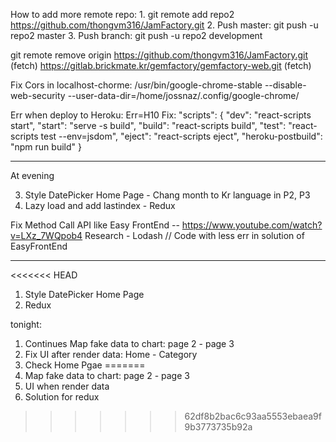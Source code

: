 How to add more remote repo: 1. git remote add repo2 https://github.com/thongvm316/JamFactory.git 2. Push master: git push -u repo2 master 3. Push branch: git push -u repo2 development

git remote remove origin
https://github.com/thongvm316/JamFactory.git (fetch)
https://gitlab.brickmate.kr/gemfactory/gemfactory-web.git (fetch)

Fix Cors in localhost-chorme:
/usr/bin/google-chrome-stable --disable-web-security --user-data-dir=/home/jossnaz/.config/google-chrome/

Err when deploy to Heroku: Err=H10
Fix:
"scripts": {
"dev": "react-scripts start",
"start": "serve -s build",
"build": "react-scripts build",
"test": "react-scripts test --env=jsdom",
"eject": "react-scripts eject",
"heroku-postbuild": "npm run build"
}

---

At evening

3. Style DatePicker Home Page - Chang month to Kr language in P2, P3
4. Lazy load and add lastindex - Redux

Fix Method Call API like Easy FrontEnd -- https://www.youtube.com/watch?v=LXz_7WQpob4
Research - Lodash // Code with less err in solution of EasyFrontEnd

---

<<<<<<< HEAD
1. Style DatePicker Home Page
2. Redux

tonight:

1. Continues Map fake data to chart: page 2 - page 3
2. Fix UI after render data: Home - Category
3. Check Home Pgae
=======
1. Map fake data to chart: page 2 - page 3
2. UI when render data
3. Solution for redux
>>>>>>> 62df8b2bac6c93aa5553ebaea9f9b3773735b92a
